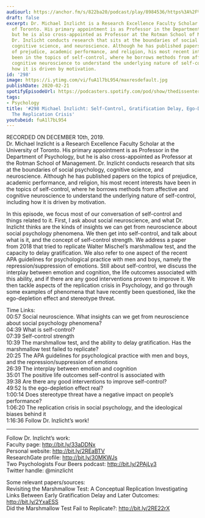 ```yaml
---
audiourl: https://anchor.fm/s/822ba20/podcast/play/8984536/https%3A%2F%2Fd3ctxlq1ktw2nl.cloudfront.net%2Fproduction%2F2019-11-13%2F38452733-44100-2-0bd7c19a9eebc.m4a
draft: false
excerpt: Dr. Michael Inzlicht is a Research Excellence Faculty Scholar at the University
  of Toronto. His primary appointment is as Professor in the Department of Psychology,
  but he is also cross-appointed as Professor at the Rotman School of Management.
  Dr. Inzlicht conducts research that sits at the boundaries of social psychology,
  cognitive science, and neuroscience. Although he has published papers on the topics
  of prejudice, academic performance, and religion, his most recent interests have
  been in the topics of self-control, where he borrows methods from affective and
  cognitive neuroscience to understand the underlying nature of self-control, including
  how it is driven by motivation.
id: '298'
image: https://i.ytimg.com/vi/fuA1l7bL954/maxresdefault.jpg
publishDate: 2020-02-21
spotifyEpisodeUrl: https://podcasters.spotify.com/pod/show/thedissenter/episodes/298-Michael-Inzlicht-Self-control--Gratification-Delay--Ego-depletion--And-The-Replication-Crisis-e9gmgo
tags:
- Psychology
title: '#298 Michael Inzlicht: Self-Control, Gratification Delay, Ego-Depletion, And
  The Replication Crisis'
youtubeid: fuA1l7bL954
---
```

<div class="timelinks">

RECORDED ON DECEMBER 10th, 2019.  
Dr. Michael Inzlicht is a Research Excellence Faculty Scholar at the University of Toronto. His primary appointment is as Professor in the Department of Psychology, but he is also cross-appointed as Professor at the Rotman School of Management. Dr. Inzlicht conducts research that sits at the boundaries of social psychology, cognitive science, and neuroscience. Although he has published papers on the topics of prejudice, academic performance, and religion, his most recent interests have been in the topics of self-control, where he borrows methods from affective and cognitive neuroscience to understand the underlying nature of self-control, including how it is driven by motivation.

In this episode, we focus most of our conversation of self-control and things related to it. First, I ask about social neuroscience, and what Dr. Inzlicht thinks are the kinds of insights we can get from neuroscience about social psychology phenomena. We then get into self-control, and talk about what is it, and the concept of self-control strength. We address a paper from 2018 that tried to replicate Walter Mischel’s marshmallow test, and the capacity to delay gratification. We also refer to one aspect of the recent APA guidelines for psychological practice with men and boys, namely the repression/suppression of emotions. Still about self-control, we discuss the interplay between emotion and cognition, the life outcomes associated with this ability, and if there are any good interventions proven to improve it. We then tackle aspects of the replication crisis in Psychology, and go through some examples of phenomena that have recently been questioned, like the ego-depletion effect and stereotype threat. 



Time Links:  
<time>00:57</time> Social neuroscience. What insights can we get from neuroscience about social psychology phenomena?   
<time>04:39</time> What is self-control?  
<time>07:39</time> Self-control strength   
<time>10:39</time> The marshmallow test, and the ability to delay gratification. Has the marshmallow test failed to replicate?  
<time>20:25</time> The APA guidelines for psychological practice with men and boys, and the repression/suppression of emotions  
<time>26:39</time> The interplay between emotion and cognition  
<time>35:01</time> The positive life outcomes self-control is associated with  
<time>39:38</time> Are there any good interventions to improve self-control?  
<time>49:52</time> Is the ego-depletion effect real?  
<time>1:00:14</time> Does stereotype threat have a negative impact on people’s performance?  
<time>1:06:20</time> The replication crisis in social psychology, and the ideological biases behind it  
<time>1:16:36</time> Follow Dr. Inzlicht’s work!

---

Follow Dr. Inzlicht’s work:  
Faculty page: http://bit.ly/33aDDNx  
Personal website: http://bit.ly/2REaBTV  
ResearchGate profile: http://bit.ly/30MKWJs  
Two Psychologists Four Beers podcast: http://bit.ly/2PAjLy3  
Twitter handle: @minzlicht

Some relevant papers/sources:  
Revisiting the Marshmallow Test: A Conceptual Replication Investigating Links Between Early Gratification Delay and Later Outcomes: http://bit.ly/2YxaESS  
Did the Marshmallow Test Fail to Replicate?: http://bit.ly/2RE22rX
</div>

